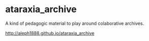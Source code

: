 ataraxia_archive
================

A kind of pedagogic material to play around colaborative archives.

http://aleph1888.github.io/ataraxia_archive
